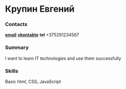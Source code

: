 # Крупин Евгений
### Contacts
[**email**](ekrupin92@gmail.com)
[**vkontakte**](https://vk.com/id68797407) 
**tel** +375291234567
### Summary
I want to learn IT technologies and use them successfully               
### Skills
Basic html, CSS, JavaScript
